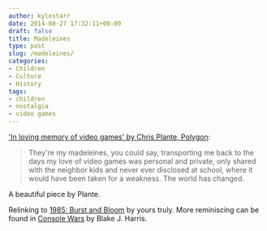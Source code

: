 ```yaml
---
author: kylestarr
date: 2014-08-27 17:32:11+00:00
draft: false
title: Madeleines
type: post
slug: /madeleines/
categories:
- Children
- Culture
- History
tags:
- children
- nostalgia
- video games
---
```


['In loving memory of video games' by Chris Plante, Polygon](http://www.polygon.com/2014/8/27/6074135/video-game-memories):

> They're my madeleines, you could say, transporting me back to the days my love of video games was personal and private, only shared with the neighbor kids and never ever disclosed at school, where it would have been taken for a weakness. The world has changed.

A beautiful piece by Plante.

Relinking to [1985: Burst and Bloom](/2013/10/15/1985-burst-and-bloom/) by yours truly. More reminiscing can be found in [Console Wars](https://itunes.apple.com/us/book/console-wars/id718597648?mt=11) by Blake J. Harris.
